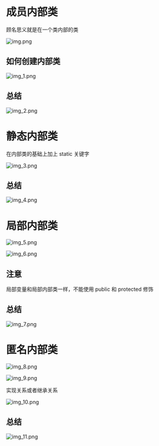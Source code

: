 # 成员内部类

顾名思义就是在一个类内部的类

![img.png](img.png)

## 如何创建内部类

![img_1.png](img_1.png)

## 总结

![img_2.png](img_2.png)

# 静态内部类

在内部类的基础上加上 static 关键字

![img_3.png](img_3.png)

## 总结

![img_4.png](img_4.png)

# 局部内部类

![img_5.png](img_5.png)

![img_6.png](img_6.png)

## 注意

局部变量和局部内部类一样，不能使用 public 和 protected 修饰

## 总结

![img_7.png](img_7.png)

# 匿名内部类

![img_8.png](img_8.png)

![img_9.png](img_9.png)

实现关系或者继承关系

![img_10.png](img_10.png)

## 总结

![img_11.png](img_11.png)

